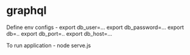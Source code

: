 # graphql

Define env configs -
export db_user=...
export db_password=...
export db=..
export db_port=..
export db_host=...

To run application - node serve.js
